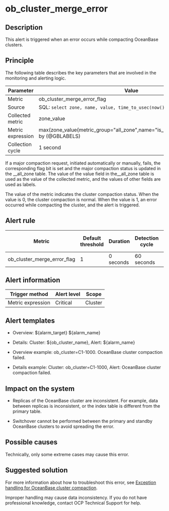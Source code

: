 ob_cluster_merge_error
===========================================

**Description**
------------------------------------

This alert is triggered when an error occurs while compacting OceanBase clusters.

Principle
------------------------------

The following table describes the key parameters that are involved in the monitoring and alerting logic.

|     Parameter     |                                                              Value                                                              |
|-------------------|---------------------------------------------------------------------------------------------------------------------------------|
| Metric            | ob_cluster_merge_error_flag                                                                                                     |
| Source            | SQL:  ```select zone, name, value, time_to_usec(now()) from __all_zone;```  |
| Collected metric  | zone_value                                                                                                                      |
| Metric expression | max(zone_value{metric_group="all_zone",name="is_merge_error",@LABELS}) by (@GBLABELS)                                           |
| Collection cycle  | 1 second                                                                                                                        |

If a major compaction request, initiated automatically or manually, fails, the corresponding flag bit is set and the major compaction status is updated in the __all_zone table. The value of the value field in the__all_zone table is used as the value of the collected metric, and the values of other fields are used as labels.

The value of the metric indicates the cluster compaction status. When the value is 0, the cluster compaction is normal. When the value is 1, an error occurred while compacting the cluster, and the alert is triggered.

**Alert rule**
-----------------------------------

|           Metric            | Default threshold | Duration  | Detection cycle | Time before clearance |
|-----------------------------|-------------------|-----------|-----------------|-----------------------|
| ob_cluster_merge_error_flag | 1                 | 0 seconds | 60 seconds      | 5 minutes             |

**Alert information**
------------------------------------------

|          Trigger method           | Alert level |  Scope  |
|-----------------------------------|-------------|---------|
| Metric expression | Critical    | Cluster |

**Alert templates**
----------------------------------------

* Overview: \${alarm_target} \${alarm_name}

* Details: Cluster: \${ob_cluster_name}, Alert: \${alarm_name}

* Overview example: ob_cluster=C1-1000. OceanBase cluster compaction failed.

* Details example: Cluster: ob_cluster=C1-1000, Alert: OceanBase cluster compaction failed.

**Impact on the system**
---------------------------------------------

* Replicas of the OceanBase cluster are inconsistent. For example, data between replicas is inconsistent, or the index table is different from the primary table.

* Switchover cannot be performed between the primary and standby OceanBase clusters to avoid spreading the error.

**Possible causes**
----------------------------------------

Technically, only some extreme cases may cause this error.

**Suggested solution**
-------------------------------------------

For more information about how to troubleshoot this error, see [Exception handling for OceanBase cluster compaction](../5.appendix/3.exception-handling-for-oceanbase-cluster-compaction.md).

Improper handling may cause data inconsistency. If you do not have professional knowledge, contact OCP Technical Support for help.
